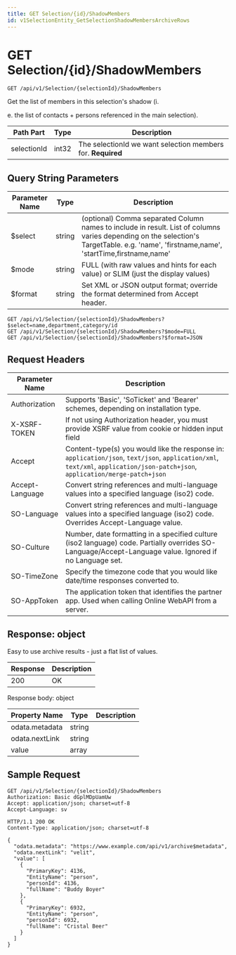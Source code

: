 ```yaml
---
title: GET Selection/{id}/ShadowMembers
id: v1SelectionEntity_GetSelectionShadowMembersArchiveRows
---
```


# GET Selection/{id}/ShadowMembers

```http
GET /api/v1/Selection/{selectionId}/ShadowMembers
```

Get the list of members in this selection's shadow (i.

e. the list of contacts + persons referenced in the main selection).




| Path Part | Type | Description |
|-----------|------|-------------|
| selectionId | int32 | The selectionId we want selection members for. **Required** |


## Query String Parameters

| Parameter Name | Type |  Description |
|----------------|------|--------------|
| $select | string |  (optional) Comma separated Column names to include in result. List of columns varies depending on the selection's TargetTable. e.g. 'name', 'firstname,name', 'startTime,firstname,name' |
| $mode | string |  FULL (with raw values and hints for each value) or SLIM (just the display values) |
| $format | string |  Set XML or JSON output format; override the format determined from Accept header. |

```http
GET /api/v1/Selection/{selectionId}/ShadowMembers?$select=name,department,category/id
GET /api/v1/Selection/{selectionId}/ShadowMembers?$mode=FULL
GET /api/v1/Selection/{selectionId}/ShadowMembers?$format=JSON
```


## Request Headers

| Parameter Name | Description |
|----------------|-------------|
| Authorization  | Supports 'Basic', 'SoTicket' and 'Bearer' schemes, depending on installation type. |
| X-XSRF-TOKEN   | If not using Authorization header, you must provide XSRF value from cookie or hidden input field |
| Accept         | Content-type(s) you would like the response in: `application/json`, `text/json`, `application/xml`, `text/xml`, `application/json-patch+json`, `application/merge-patch+json` |
| Accept-Language | Convert string references and multi-language values into a specified language (iso2) code. |
| SO-Language | Convert string references and multi-language values into a specified language (iso2) code. Overrides Accept-Language value. |
| SO-Culture | Number, date formatting in a specified culture (iso2 language) code. Partially overrides SO-Language/Accept-Language value. Ignored if no Language set. |
| SO-TimeZone | Specify the timezone code that you would like date/time responses converted to. |
| SO-AppToken | The application token that identifies the partner app. Used when calling Online WebAPI from a server. |


## Response: object

Easy to use archive results - just a flat list of values.

| Response | Description |
|----------------|-------------|
| 200 | OK |

Response body: object

| Property Name | Type |  Description |
|----------------|------|--------------|
| odata.metadata | string |  |
| odata.nextLink | string |  |
| value | array |  |

## Sample Request

```http!
GET /api/v1/Selection/{selectionId}/ShadowMembers
Authorization: Basic dGplMDpUamUw
Accept: application/json; charset=utf-8
Accept-Language: sv
```

```http_
HTTP/1.1 200 OK
Content-Type: application/json; charset=utf-8

{
  "odata.metadata": "https://www.example.com/api/v1/archive$metadata",
  "odata.nextLink": "velit",
  "value": [
    {
      "PrimaryKey": 4136,
      "EntityName": "person",
      "personId": 4136,
      "fullName": "Buddy Boyer"
    },
    {
      "PrimaryKey": 6932,
      "EntityName": "person",
      "personId": 6932,
      "fullName": "Cristal Beer"
    }
  ]
}
```